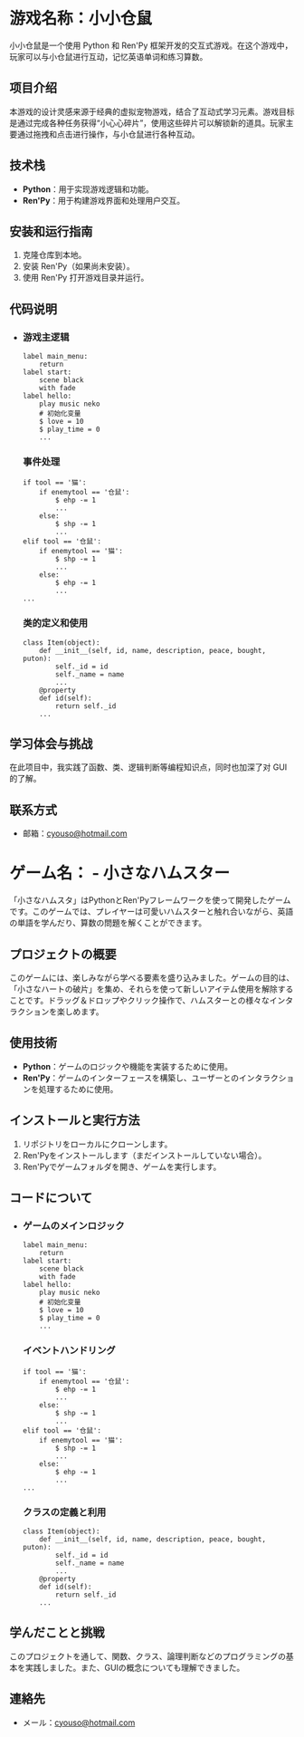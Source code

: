 # 游戏名称：小小仓鼠

小小仓鼠是一个使用 Python 和 Ren'Py 框架开发的交互式游戏。在这个游戏中，玩家可以与小仓鼠进行互动，记忆英语单词和练习算数。

## 项目介绍

本游戏的设计灵感来源于经典的虚拟宠物游戏，结合了互动式学习元素。游戏目标是通过完成各种任务获得“小心心碎片”，使用这些碎片可以解锁新的道具。玩家主要通过拖拽和点击进行操作，与小仓鼠进行各种互动。

## 技术栈

- **Python**：用于实现游戏逻辑和功能。
- **Ren'Py**：用于构建游戏界面和处理用户交互。

## 安装和运行指南

1. 克隆仓库到本地。
2. 安装 Ren'Py（如果尚未安装）。
3. 使用 Ren'Py 打开游戏目录并运行。

## 代码说明

- ### 游戏主逻辑

  ```
  label main_menu:
      return
  label start:
      scene black
      with fade
  label hello:
      play music neko
      # 初始化变量
      $ love = 10
      $ play_time = 0
      ...
  ```

  ### 事件处理

  ```
  if tool == '猫':
      if enemytool == '仓鼠':
          $ ehp -= 1
          ...
      else:
          $ shp -= 1
          ...
  elif tool == '仓鼠':
      if enemytool == '猫':
          $ shp -= 1
          ...
      else:
          $ ehp -= 1
          ...
  ...
  ```

  ### 类的定义和使用

  ```
  class Item(object):
      def __init__(self, id, name, description, peace, bought, puton):
          self._id = id
          self._name = name
          ...
      @property
      def id(self):
          return self._id
      ...
  ```

## 学习体会与挑战

在此项目中，我实践了函数、类、逻辑判断等编程知识点，同时也加深了对 GUI的了解。

## 联系方式

- 邮箱：cyouso@hotmail.com

  

# ゲーム名： - 小さなハムスター

「小さなハムスタ」はPythonとRen'Pyフレームワークを使って開発したゲームです。このゲームでは、プレイヤーは可愛いハムスターと触れ合いながら、英語の単語を学んだり、算数の問題を解くことができます。

## プロジェクトの概要

このゲームには、楽しみながら学べる要素を盛り込みました。ゲームの目的は、「小さなハートの破片」を集め、それらを使って新しいアイテム使用を解除することです。ドラッグ＆ドロップやクリック操作で、ハムスターとの様々なインタラクションを楽しめます。

## 使用技術

- **Python**：ゲームのロジックや機能を実装するために使用。
- **Ren'Py**：ゲームのインターフェースを構築し、ユーザーとのインタラクションを処理するために使用。

## インストールと実行方法

1. リポジトリをローカルにクローンします。
2. Ren'Pyをインストールします（まだインストールしていない場合）。
3. Ren'Pyでゲームフォルダを開き、ゲームを実行します。

## コードについて

- ### ゲームのメインロジック

  ```
  label main_menu:
      return
  label start:
      scene black
      with fade
  label hello:
      play music neko
      # 初始化变量
      $ love = 10
      $ play_time = 0
      ...
  ```

  ### イベントハンドリング

  ```
  if tool == '猫':
      if enemytool == '仓鼠':
          $ ehp -= 1
          ...
      else:
          $ shp -= 1
          ...
  elif tool == '仓鼠':
      if enemytool == '猫':
          $ shp -= 1
          ...
      else:
          $ ehp -= 1
          ...
  ...
  ```

  ### **クラスの定義と利用**

  ```
  class Item(object):
      def __init__(self, id, name, description, peace, bought, puton):
          self._id = id
          self._name = name
          ...
      @property
      def id(self):
          return self._id
      ...
  ```



## 学んだことと挑戦

このプロジェクトを通して、関数、クラス、論理判断などのプログラミングの基本を実践しました。また、GUIの概念についても理解できました。

## 連絡先

- メール：[cyouso@hotmail.com](mailto:cyouso@hotmail.com)